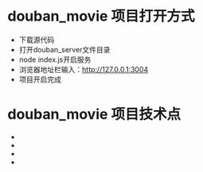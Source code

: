 
# douban_movie 项目打开方式
* 下载源代码
* 打开douban_server文件目录
* node index.js开启服务
* 浏览器地址栏输入：http://127.0.0.1:3004
* 项目开启完成

# douban_movie 项目技术点
* 
* 
* 
* 



























